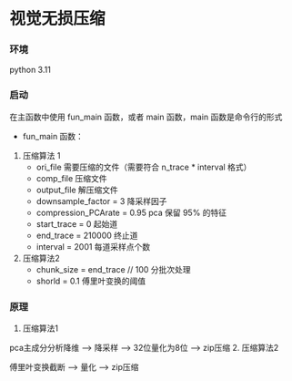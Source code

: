 

# 视觉无损压缩
### 环境
python 3.11

### 启动
在主函数中使用 fun_main 函数，或者 main 函数，main 函数是命令行的形式

- fun_main 函数：
1. 压缩算法 1
    - ori_file  需要压缩的文件（需要符合 n_trace * interval 格式）
    - comp_file 压缩文件 
    - output_file  解压缩文件
    -  downsample_factor = 3   降采样因子
    - compression_PCArate = 0.95   pca 保留 95% 的特征
    - start_trace = 0 起始道
    - end_trace = 210000  终止道
    - interval = 2001 每道采样点个数 
2. 压缩算法2
    - chunk_size = end_trace // 100 分批次处理
    - shorld = 0.1 傅里叶变换的阈值

### 原理

1. 压缩算法1
   
pca主成分分析降维 --> 降采样 --> 32位量化为8位 --> zip压缩
2. 压缩算法2
    
傅里叶变换截断 --> 量化 --> zip压缩 